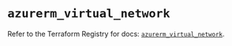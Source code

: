 # `azurerm_virtual_network`

Refer to the Terraform Registry for docs: [`azurerm_virtual_network`](https://registry.terraform.io/providers/hashicorp/azurerm/4.19.0/docs/resources/virtual_network).
